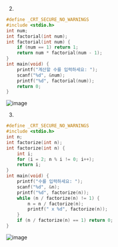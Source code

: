 2.
```c
#define _CRT_SECURE_NO_WARNINGS
#include <stdio.h>
int num;
int factorial(int num);
int factorial(int num) {
	if (num == 1) return 1;
	return num * factorial(num - 1);
}
int main(void) {
	printf("계산할 수를 입력하세요: ");
	scanf("%d", &num);
	printf("%d", factorial(num));
	return 0;
}
```
![image](https://user-images.githubusercontent.com/51956616/124294989-4c32b880-db93-11eb-8702-916b72e70b44.png)



3.
```c
#define _CRT_SECURE_NO_WARNINGS
#include <stdio.h>
int n;
int factorize(int n);
int factorize(int n) {
	int i;
	for (i = 2; n % i != 0; i++);
	return i;
}
int main(void) {
	printf("수를 입력하세요: ");
	scanf("%d", &n);
	printf("%d", factorize(n));
	while (n / factorize(n) != 1) {
		n = n / factorize(n);
		printf(" x %d", factorize(n));
	}
	if (n / factorize(n) == 1) return 0;
}
```
![image](https://user-images.githubusercontent.com/51956616/124295147-771d0c80-db93-11eb-8a5b-57134defbad4.png)

